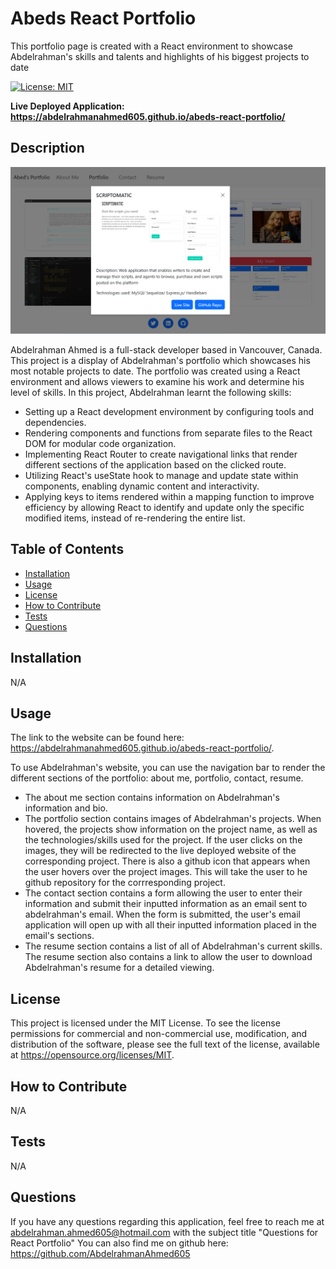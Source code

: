 # Abeds React Portfolio
This portfolio page is created with a React environment to showcase Abdelrahman's skills and talents and highlights of his biggest projects to date

[![License: MIT](https://img.shields.io/badge/License-MIT-yellow.svg)](https://opensource.org/licenses/MIT)

**Live Deployed Application: https://abdelrahmanahmed605.github.io/abeds-react-portfolio/**

## Description

![image](src/components/assets/images/portfolio.png)

Abdelrahman Ahmed is a full-stack developer based in Vancouver, Canada. This project is a display of Abdelrahman's portfolio which showcases his most notable projects to date. The portfolio was created using a React environment and allows viewers to examine his work and determine his level of skills. In this project, Abdelrahman learnt the following skills:
- Setting up a React development environment by configuring tools and dependencies.
- Rendering components and functions from separate files to the React DOM for modular code organization.
- Implementing React Router to create navigational links that render different sections of the application based on the clicked route.
- Utilizing React's useState hook to manage and update state within components, enabling dynamic content and interactivity.
- Applying keys to items rendered within a mapping function to improve efficiency by allowing React to identify and update only the specific modified items, instead of re-rendering the entire list.

## Table of Contents

- [Installation](#installation)
- [Usage](#usage)
- [License](#license)
- [How to Contribute](#how-to-contribute)
- [Tests](#tests)
- [Questions](#questions)

## Installation

N/A

## Usage

The link to the website can be found here: https://abdelrahmanahmed605.github.io/abeds-react-portfolio/. 

To use Abdelrahman's website, you can use the navigation bar to render the different sections of the portfolio: about me, portfolio, contact, resume.

- The about me section contains information on Abdelrahman's information and bio.
- The portfolio section contains images of Abdelrahman's projects. When hovered, the projects show information on the project name, as well as the technologies/skills used for the project. If the user clicks on the images, they will be redirected to the live deployed website of the corresponding project. There is also a github icon that appears when the user hovers over the project images. This will take the user to he github repository for the corrresponding project.
- The contact section contains a form allowing the user to enter their information and submit their inputted information as an email sent to abdelrahman's email. When the form is submitted, the user's email application will open up with all their inputted information placed in the email's sections.
- The resume section contains a list of all of Abdelrahman's current skills. The resume section also contains a link to allow the user to download Abdelrahman's resume for a detailed viewing.

## License

This project is licensed under the MIT License. To see the license permissions for commercial and non-commercial use, modification, and distribution of the software, please see the full text of the license, available at https://opensource.org/licenses/MIT.

## How to Contribute

N/A

## Tests

N/A

## Questions

If you have any questions regarding this application, feel free to reach me at abdelrahman.ahmed605@hotmail.com with the subject title "Questions for React Portfolio"
You can also find me on github here: https://github.com/AbdelrahmanAhmed605

